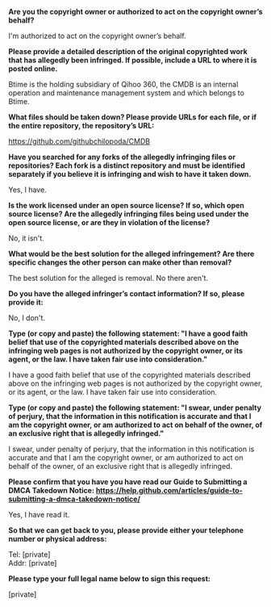 **Are you the copyright owner or authorized to act on the copyright owner’s behalf?**

I'm authorized to act on the copyright owner’s behalf.

**Please provide a detailed description of the original copyrighted work that has allegedly been infringed. If possible, include a URL to where it is posted online.**

Btime is the holding subsidiary of Qihoo 360, the CMDB is an internal operation and maintenance management system and which belongs to Btime.

**What files should be taken down? Please provide URLs for each file, or if the entire repository, the repository’s URL:**

https://github.com/githubchilopoda/CMDB

**Have you searched for any forks of the allegedly infringing files or repositories? Each fork is a distinct repository and must be identified separately if you believe it is infringing and wish to have it taken down.**

Yes, I have.

**Is the work licensed under an open source license? If so, which open source license? Are the allegedly infringing files being used under the open source license, or are they in violation of the license?**

No, it isn't.

**What would be the best solution for the alleged infringement? Are there specific changes the other person can make other than removal?**

The best solution for the alleged is removal. No there aren't.

**Do you have the alleged infringer’s contact information? If so, please provide it:**

No, I don't.

**Type (or copy and paste) the following statement: "I have a good faith belief that use of the copyrighted materials described above on the infringing web pages is not authorized by the copyright owner, or its agent, or the law. I have taken fair use into consideration."**

I have a good faith belief that use of the copyrighted materials described above on the infringing web pages is not authorized by the copyright owner, or its agent, or the law. I have taken fair use into consideration.

**Type (or copy and paste) the following statement: "I swear, under penalty of perjury, that the information in this notification is accurate and that I am the copyright owner, or am authorized to act on behalf of the owner, of an exclusive right that is allegedly infringed."**

I swear, under penalty of perjury, that the information in this notification is accurate and that I am the copyright owner, or am authorized to act on behalf of the owner, of an exclusive right that is allegedly infringed.

**Please confirm that you have you have read our Guide to Submitting a DMCA Takedown Notice: https://help.github.com/articles/guide-to-submitting-a-dmca-takedown-notice/**

Yes, I have read it.

**So that we can get back to you, please provide either your telephone number or physical address:**

Tel: [private]  
Addr: [private]

**Please type your full legal name below to sign this request:**

[private]

